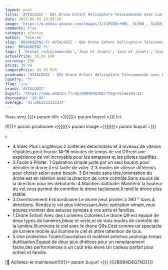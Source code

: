 ```yaml
---
layout: post
title: 'AVIALOGIC - Q9s Drone Enfant Helicoptere Telecommande avec Lumières Bleues et Vertes et Deux Batteries RC Quadricoptère avec Maintien d Altitude et Mode Sans Tête Jouet Cadeau pour Garçons et Filles'
date: 2025-09-09 18:09:26
image: 'https://m.media-amazon.com/images/I/41MZAEn+WRL._SL500_._SL400_.jpg'
comments: true
category: ofertas
author: 'tole.es'
slug: 'B094D8Q7N2-fr AVIALOGIC - Q9s Drone Enfant Helicoptere Telecommande avec...'
sku: 'B094D8Q7N2-fr'
tags: [ 'Drones radiocommandés','Jeux et Jouets','Jeux et jouets','Jouets radiocommandés','avialogic','🇫🇷', ]
actualPrice: 39.99 EUR
currency: EUR
price: 39.99
comparePrice: 49.99 EUR
prodname: 'AVIALOGIC - Q9s Drone Enfant Helicoptere Telecommande avec Lumières Bleues et Vertes et Deux Batteries RC Quadricoptère avec Maintien d Altitude et Mode Sans Tête Jouet Cadeau pour Garçons et Filles'
country: 'fr'
flag: '🇫🇷'
brand: 'AVIALOGIC'
buyurl: 'https://www.amazon.fr/dp/B094D8Q7N2/?tag=tolees0d-21'
descuento: '20.00'
average: '43.6863333333334'
---
```


Vous avez [{{< param title >}}]({{< param buyurl >}}) ici:

[![{{< param prodname >}}]({{< param image >}})]({{< param buyurl >}})

ℹ️:

- 4.Volez Plus Longtemps:2 batteries détachables et 3 niveaux de vitesse réglables,peut fournir 14-16 minutes de temps de vol.Offrent une expérience de vol incroyable pour les amateurs et les pilotes qualifiés.
- 2.Facile à Piloter: 1 Opération simple juste par un seul bouton pour décoller le drone,il est facile de voler. 2 3 modes de vitesse différents pour choisir selon votre besoin. 3 En mode sans tête,lorientation du drone est en relation avec la direction de votre contrôle.Sans soucis de la direction pour les débutants. 4 Maintien daltitude: Maintenir la hauteur du vol,vous permet de contrôler le drone facilement.Il rend le drone plus stable.
- 3.Divertissement Extraordinaire:Le drone peut pivoter à 360 ° dans 4 directions. Rendez le vol plus intéressant.Avec opération simple,vous pouvez montrer des astuces sympas à vos amis et familles.
- 1.Drone Enfant Avec des Lumières Colorées:Le drone Q9 est équipé de deux types de lumières,bleue et verte,et de trois modes de contrôle de la lumière.Illuminons le ciel avec le drone Q9s.Cest comme un spectacle de lumière mobile qui illumine le ciel et attire lattention de tous.
- 5.Une protection Totale:Conception et matériel antichoc prolonge temps dutilisation.Équipé de deux jeux dhélices pour un remplacement facile,des performances à un coût très élevé.Un cadeau parfait pour enfant et famille.

[🛒 Achetez-le maintenant!!]({{< param buyurl >}})
{{<world>}}B094D8Q7N2{{</world>}}
